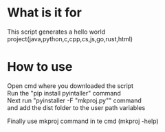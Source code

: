 # What is it for
This script generates a hello world project(java,python,c,cpp,cs,js,go,rust,html)

# How to use
Open cmd where you downloaded the script<br>
Run the "pip install pyintaller" command<br>
Next run "pyinstaller -F "mkproj.py"" command<br>
and add the dist folder to the user path variables<br>

Finally use mkproj command in te cmd (mkproj -help)
